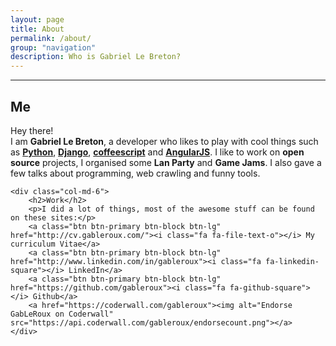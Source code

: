 ```yaml
---
layout: page
title: About
permalink: /about/
group: "navigation"
description: Who is Gabriel Le Breton?
---
```


<!-- <img class="img-circle center-block" src="{{ site.author.email | to_gravatar }}" /> -->

<div class="row text-center">
    <div class="github-card" height="300" width="350" data-theme="medium" data-github="gableroux"></div>
    <script src="http://lab.lepture.com/github-cards/widget.js"></script>
</div>

<hr>

<div class="row">
    <div class="col-md-6">
        <h2>Me</h2>
        <p>
        Hey there!<br>
        I am <strong>Gabriel Le Breton</strong>, a developer who likes to play with cool things such as 
        <a href="https://www.python.org/"><strong>Python</strong></a>, 
        <a href="https://www.djangoproject.com/"><strong>Django</strong></a>, 
        <a href="http://coffeescript.org/"><strong>coffeescript</strong></a> and 
        <a href="https://angularjs.org/"><strong>AngularJS</strong></a>.        
        I like to work on <strong>open source</strong> projects, I organised some <strong>Lan Party</strong> and <strong>Game Jams</strong>. I also gave a few talks about programming, web crawling and funny tools.
        </p>
    </div>

    <div class="col-md-6">
        <h2>Work</h2>
        <p>I did a lot of things, most of the awesome stuff can be found on these sites:</p>
        <a class="btn btn-primary btn-block btn-lg" href="http://cv.gableroux.com/"><i class="fa fa-file-text-o"></i> My curriculum Vitae</a>
        <a class="btn btn-primary btn-block btn-lg" href="http://www.linkedin.com/in/gableroux"><i class="fa fa-linkedin-square"></i> LinkedIn</a>
        <a class="btn btn-primary btn-block btn-lg" href="https://github.com/gableroux"><i class="fa fa-github-square"></i> Github</a>
        <a href="https://coderwall.com/gableroux"><img alt="Endorse GabLeRoux on Coderwall" src="https://api.coderwall.com/gableroux/endorsecount.png"></a>
    </div>
</div>
